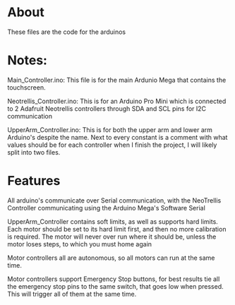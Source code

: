 # About
These files are the code for the arduinos

# Notes:
Main_Controller.ino:
  This file is for the main Ardunio Mega that contains the touchscreen.
  
Neotrellis_Controller.ino:
  This is for an Arduino Pro Mini which is connected to 2 Adafruit Neotrellis controllers through SDA and SCL pins for I2C communication
  
UpperArm_Controller.ino:
  This is for both the upper arm and lower arm Arduino's despite the name. Next to every constant is a comment with what values should be for each controller
    when I finish the project, I will likely split into two files.
    
 
# Features    
All arduino's communicate over Serial communication, with the NeoTrellis Controller communicating using the Arduino Mega's Software Serial

UpperArm_Controller contains soft limits, as well as supports hard limits. Each motor should be set to its hard limit first, and then no more calibration is required. The motor will never over run where it should be, unless the motor loses steps, to which you must home again

Motor controllers all are autonomous, so all motors can run at the same time. 

Motor controllers support Emergency Stop buttons, for best results tie all the emergency stop pins to the same switch, that goes low when pressed. This will trigger all of them at the same time.
